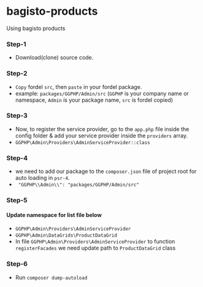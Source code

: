 # bagisto-products
Using bagisto products

### Step-1
- Download(clone) source code.
### Step-2
- `Copy` fordel `src`, then `paste` in your fordel package.
- example: `packages/GGPHP/Admin/src` (`GGPHP` is your company name or namespace, `Admin` ís your package name, `src` is fordel copied)
### Step-3
- Now, to register the service provider, go to the `app.php` file inside the config folder & add your service provider inside the `providers` array.
- `GGPHP\Admin\Providers\AdminServiceProvider::class`
### Step-4
- we need to add our package to the `composer.json` file of project root for auto loading in `psr-4`.
- ` "GGPHP\\Admin\\": "packages/GGPHP/Admin/src"`
### Step-5
#### Update namespace for list file below
- `GGPHP\Admin\Providers\AdminServiceProvider`
- `GGPHP\Admin\DataGrids\ProductDataGrid`
- In file `GGPHP\Admin\Providers\AdminServiceProvider` to function `registerFacades` we need update path to `ProductDataGrid` class
### Step-6
- Run `composer dump-autoload`
